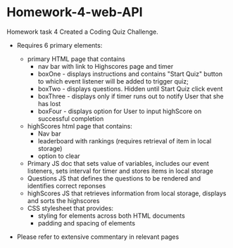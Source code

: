 # Homework-4-web-API
Homework task 4
Created a Coding Quiz Challenge.

* Requires 6 primary elements:
    - primary HTML page that contains
        - nav bar with link to Highscores page and timer
        - boxOne - displays instructions and contains "Start Quiz" button to which event listener will be added to trigger quiz;
        - boxTwo - displays questions. Hidden until Start Quiz click event
        - boxThree - displays only if timer runs out to notify User that she has lost
        - boxFour - displays option for User to input highScore on successful completion
    - highScores html page that contains:
        - Nav bar
        - leaderboard with rankings (requires retrieval of item in local storage)
        - option to clear
    - Primary JS doc that sets value of variables, includes our event listeners, sets interval for timer and stores items in local storage
    - Questions JS that defines the questions to be rendered and identifies correct reponses
    - highScores JS that retrieves information from local storage, displays and sorts the highscores
    - CSS stylesheet that provides:
        - styling for elements across both HTML documents
        - padding and spacing of elements

* Please refer to extensive commentary in relevant pages